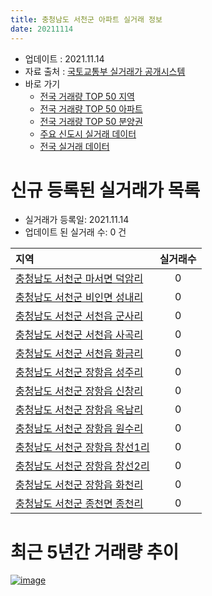 ```yaml
---
title: 충청남도 서천군 아파트 실거래 정보
date: 20211114
---
```


* 업데이트 : 2021.11.14
* 자료 출처 : [국토교통부 실거래가 공개시스템](http://rt.molit.go.kr)
* 바로 가기
    * [전국 거래량 TOP 50 지역](https://apt-info.github.io/apt-trade-info/tr)
    * [전국 거래량 TOP 50 아파트](https://apt-info.github.io/apt-trade-info/ta)
    * [전국 거래량 TOP 50 분양권](https://apt-info.github.io/apt-trade-info/tb)
    * [주요 신도시 실거래 데이터](https://apt-info.github.io/apt-trade-info/newtown)
    * [전국 실거래 데이터](https://apt-info.github.io/apt-trade-info/all)



<script async src="https://pagead2.googlesyndication.com/pagead/js/adsbygoogle.js"></script>
<!-- 기본광고 -->
<ins class="adsbygoogle"
     style="display:block"
     data-ad-client="ca-pub-1142216861245946"
     data-ad-slot="4805727019"
     data-ad-format="auto"
     data-full-width-responsive="true"></ins>
<script>
     (adsbygoogle = window.adsbygoogle || []).push({});
</script>


# 신규 등록된 실거래가 목록

* 실거래가 등록일: 2021.11.14
* 업데이트 된 실거래 수: 0 건


|지역|실거래수|
|:---|:---:|
|[충청남도 서천군 마서면 덕암리](https://apt-info.github.io/apt-trade-info/r1824)|0|
|[충청남도 서천군 비인면 성내리](https://apt-info.github.io/apt-trade-info/r1822)|0|
|[충청남도 서천군 서천읍 군사리](https://apt-info.github.io/apt-trade-info/r1821)|0|
|[충청남도 서천군 서천읍 사곡리](https://apt-info.github.io/apt-trade-info/r1817)|0|
|[충청남도 서천군 서천읍 화금리](https://apt-info.github.io/apt-trade-info/r1823)|0|
|[충청남도 서천군 장항읍 성주리](https://apt-info.github.io/apt-trade-info/r1818)|0|
|[충청남도 서천군 장항읍 신창리](https://apt-info.github.io/apt-trade-info/r1819)|0|
|[충청남도 서천군 장항읍 옥남리](https://apt-info.github.io/apt-trade-info/r3733)|0|
|[충청남도 서천군 장항읍 원수리](https://apt-info.github.io/apt-trade-info/r2923)|0|
|[충청남도 서천군 장항읍 창선1리](https://apt-info.github.io/apt-trade-info/r3690)|0|
|[충청남도 서천군 장항읍 창선2리](https://apt-info.github.io/apt-trade-info/r2924)|0|
|[충청남도 서천군 장항읍 화천리](https://apt-info.github.io/apt-trade-info/r1820)|0|
|[충청남도 서천군 종천면 종천리](https://apt-info.github.io/apt-trade-info/r3553)|0|



<script async src="https://pagead2.googlesyndication.com/pagead/js/adsbygoogle.js"></script>
<!-- 기본광고 -->
<ins class="adsbygoogle"
     style="display:block"
     data-ad-client="ca-pub-1142216861245946"
     data-ad-slot="4805727019"
     data-ad-format="auto"
     data-full-width-responsive="true"></ins>
<script>
     (adsbygoogle = window.adsbygoogle || []).push({});
</script>


# 최근 5년간 거래량 추이


<div style="width:100%;">
    <canvas id="deal_progress" height="200"></canvas>
</div>

<script>
new Chart(document.getElementById("deal_progress"), {
    type: 'line',
    data: {
        labels: ['16.01','16.02','16.03','16.04','16.05','16.06','16.07','16.08','16.09','16.10','16.11','16.12','17.01','17.02','17.03','17.04','17.05','17.06','17.07','17.08','17.09','17.10','17.11','17.12','18.01','18.02','18.03','18.04','18.05','18.06','18.07','18.08','18.09','18.10','18.11','18.12','19.01','19.02','19.03','19.04','19.05','19.06','19.07','19.08','19.09','19.10','19.11','19.12','20.01','20.02','20.03','20.04','20.05','20.06','20.07','20.08','20.09','20.10','20.11','20.12','21.01','21.02','21.03','21.04','21.05','21.06','21.07','21.08','21.09','21.10','21.11'],
        datasets: [{
            label: '매매/분양권',
            data: [13,15,20,20,13,10,12,19,10,6,4,6,5,11,9,5,5,15,6,5,4,8,15,6,6,3,12,7,8,8,6,6,7,11,19,12,5,12,11,10,8,4,119,2,4,11,26,16,10,21,17,10,16,75,24,20,41,29,27,11,23,13,20,13,17,15,9,10,15,12,3],
            borderColor: "rgba(66, 133, 243, 1)",
            backgroundColor: "rgba(66, 133, 243, 0.05)",
            borderWidth: 1,
            pointRadius: 0,
            fill: false,
            lineTension: 0
        },{
            label: '전/월세',
            data: [3,2,5,6,6,7,7,2,10,1,1,3,4,5,2,3,2,2,3,3,1,1,3,3,2,3,8,3,1,1,1,3,2,4,1,3,3,0,3,2,20,12,12,10,11,6,9,6,9,10,6,10,4,6,3,7,11,6,2,8,6,4,6,11,7,1,6,30,11,5,0],
            borderColor: "rgba(255, 90, 0, 1)",
            backgroundColor: "rgba(255, 90, 0, 0.05)",
            borderWidth: 1,
            pointRadius: 0,
            fill: false,
            lineTension: 0
        },{
            label: '합계',
            data: [16,17,25,26,19,17,19,21,20,7,5,9,9,16,11,8,7,17,9,8,5,9,18,9,8,6,20,10,9,9,7,9,9,15,20,15,8,12,14,12,28,16,131,12,15,17,35,22,19,31,23,20,20,81,27,27,52,35,29,19,29,17,26,24,24,16,15,40,26,17,3],
            borderColor: "rgba(0, 0, 0, 1)",
            backgroundColor: "rgba(0, 0, 0, 0.03)",
            borderWidth: 0.1,
            pointRadius: 0,
            fill: true,
            lineTension: 0
        }
        ]
    },
    options: {
        responsive: true,
        title: {
            display: false
        },
        tooltips: {
            mode: 'index',
            intersect: false
        },
        hover: {
            mode: 'nearest',
            intersect: true
        },
        scales: {
            xAxes: [{
                display: true,
                scaleLabel: {
                    display: true,
                    labelString: '년/월'
                }
            }],
            yAxes: [{
                display: true,
                ticks: {
                    suggestedMin: 0,
                },
                scaleLabel: {
                    display: true,
                    labelString: '실거래 수'
                }
            }]
        }
    }
});

</script>


[![image](https://apt-info.github.io/images/2020-01-03-apt-trade-info/1024x500.png)](https://play.google.com/store/apps/details?id=com.aptinfo.apttradeinfo)

